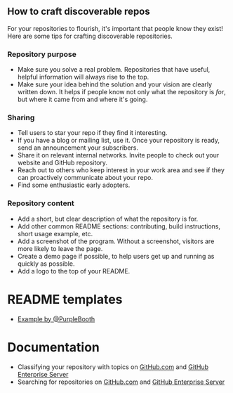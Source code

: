 ## How to craft discoverable repos

For your repositories to flourish, it's important that people know they exist! Here are some tips for crafting discoverable repositories. 

### Repository purpose
- Make sure you solve a real problem. Repositories that have useful, helpful information will always rise to the top. 
- Make sure your idea behind the solution and your vision are clearly written down. It helps if people know not only what the repository is _for_, but where it came from and where it's going. 

### Sharing 
- Tell users to star your repo if they find it interesting.
- If you have a blog or mailing list, use it. Once your repository is ready, send an announcement your subscribers.
- Share it on relevant internal networks. Invite people to check out your website and GitHub repository.
- Reach out to others who keep interest in your work area and see if they can proactively communicate about your repo.
- Find some enthusiastic early adopters. 

### Repository content
- Add a short, but clear description of what the repository is for.
- Add other common README sections: contributing, build instructions, short usage example, etc.
- Add a screenshot of the program. Without a screenshot, visitors are more likely to leave the page.
- Create a demo page if possible, to help users get up and running as quickly as possible.
- Add a logo to the top of your README.

# README templates

- [Example by @PurpleBooth](purplebooth.md)

# Documentation

- Classifying your repository with topics on [GitHub.com](https://help.github.com/en/articles/classifying-your-repository-with-topics) and [GitHub Enterprise Server](https://help.github.com/en/enterprise/user/articles/classifying-your-repository-with-topics)
- Searching for repositories on [GitHub.com](https://help.github.com/en/articles/searching-for-repositories) and [GitHub Enterprise Server](https://help.github.com/en/enterprise/user/articles/searching-for-repositories#search-by-topic)